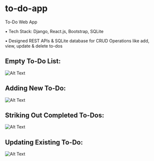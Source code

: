 # to-do-app

To-Do Web App

• Tech Stack: Django, React.js, Bootstrap, SQLite

• Designed REST APIs &amp; SQLite database for CRUD Operations like add, view, update &amp; delete to-dos

## Empty To-Do List:

![Alt Text](https://github.com/bbazwalt/to-do-app/blob/main/screenshots/Empty%20To-Do%20List.png)

## Adding New To-Do:

![Alt Text](https://github.com/bbazwalt/to-do-app/blob/main/screenshots/Adding%20New%20To-Do.png)

## Striking Out Completed To-Dos:

![Alt Text](https://github.com/bbazwalt/to-do-app/blob/main/screenshots/Striking%20Out%20Completed%20To-Dos.png)

## Updating Existing To-Do:

![Alt Text](https://github.com/bbazwalt/to-do-app/blob/main/screenshots/Updating%20Existing%20To-Do.png)
